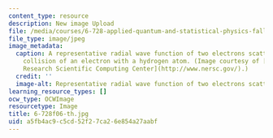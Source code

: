 ```yaml
---
content_type: resource
description: New image Upload
file: /media/courses/6-728-applied-quantum-and-statistical-physics-fall-2006/a5fb4ac9c5cd52f27ca26e854a27aabf_6-728f06-th.jpg
file_type: image/jpeg
image_metadata:
  caption: A representative radial wave function of two electrons scattered in the
    collision of an electron with a hydrogen atom. (Image courtesy of [National Energy
    Research Scientific Computing Center](http://www.nersc.gov/).)
  credit: ''
  image-alt: Representative radial wave function of two electrons scattering.
learning_resource_types: []
ocw_type: OCWImage
resourcetype: Image
title: 6-728f06-th.jpg
uid: a5fb4ac9-c5cd-52f2-7ca2-6e854a27aabf
---
```

